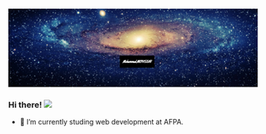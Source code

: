 [![Header](https://github.com/mohsenid/mohsenid/blob/main/header.png "Header")](https://#)

### Hi there! <img src="https://raw.githubusercontent.com/MartinHeinz/MartinHeinz/master/wave.gif" width="30px">

- 🌱 I’m currently studing web development at AFPA.
<!--
**mohsenid/mohsenid** is a ✨ _special_ ✨ repository because its `README.md` (this file) appears on your GitHub profile.

Here are some ideas to get you started:

- 🔭 I’m currently working on ...
- 🌱 I’m currently learning ...
- 👯 I’m looking to collaborate on ...
- 🤔 I’m looking for help with ...
- 💬 Ask me about ...
- 📫 How to reach me: ...
- 😄 Pronouns: ...
- ⚡ Fun fact: ...
-->
